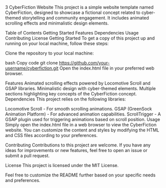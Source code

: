 3 CyberFiction Website
This project is a simple website template named CyberFiction, designed to showcase a fictional concept related to cyber-themed storytelling and community engagement. It includes animated scrolling effects and minimalistic design elements.

Table of Contents
Getting Started
Features
Dependencies
Usage
Contributing
License
Getting Started
To get a copy of this project up and running on your local machine, follow these steps:

Clone the repository to your local machine:

bash
Copy code
git clone https://github.com/your-username/cyberfiction.git
Open the index.html file in your preferred web browser.

Features
Animated scrolling effects powered by Locomotive Scroll and GSAP libraries.
Minimalistic design with cyber-themed elements.
Multiple sections highlighting key concepts of the CyberFiction concept.
Dependencies
This project relies on the following libraries:

Locomotive Scroll - For smooth scrolling animations.
GSAP (GreenSock Animation Platform) - For advanced animation capabilities.
ScrollTrigger - A GSAP plugin used for triggering animations based on scroll position.
Usage
Simply open the index.html file in a web browser to view the CyberFiction website. You can customize the content and styles by modifying the HTML and CSS files according to your preferences.

Contributing
Contributions to this project are welcome. If you have any ideas for improvements or new features, feel free to open an issue or submit a pull request.

License
This project is licensed under the MIT License.

Feel free to customize the README further based on your specific needs and preferences.
